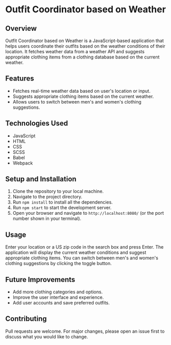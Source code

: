 # Outfit Coordinator based on Weather

## Overview
Outfit Coordinator based on Weather is a JavaScript-based application that helps users coordinate their outfits based on the weather conditions of their location. It fetches weather data from a weather API and suggests appropriate clothing items from a clothing database based on the current weather.

## Features
- Fetches real-time weather data based on user's location or input.
- Suggests appropriate clothing items based on the current weather.
- Allows users to switch between men's and women's clothing suggestions.

## Technologies Used
- JavaScript
- HTML
- CSS
- SCSS
- Babel
- Webpack

## Setup and Installation
1. Clone the repository to your local machine.
2. Navigate to the project directory.
3. Run `npm install` to install all the dependencies.
4. Run `npm start` to start the development server.
5. Open your browser and navigate to `http://localhost:8080/` (or the port number shown in your terminal).

## Usage
Enter your location or a US zip code in the search box and press Enter. The application will display the current weather conditions and suggest appropriate clothing items. You can switch between men's and women's clothing suggestions by clicking the toggle button.

## Future Improvements
- Add more clothing categories and options.
- Improve the user interface and experience.
- Add user accounts and save preferred outfits.

## Contributing
Pull requests are welcome. For major changes, please open an issue first to discuss what you would like to change.